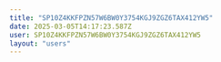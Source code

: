 ```yaml
---
title: "SP10Z4KKFPZN57W6BW0Y3754KGJ9ZGZ6TAX412YW5"
date: 2025-03-05T14:17:23.587Z
user: SP10Z4KKFPZN57W6BW0Y3754KGJ9ZGZ6TAX412YW5
layout: "users"
---
```

    